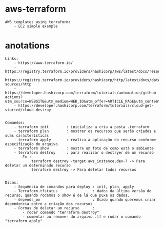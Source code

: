 # aws-terraform
    AWS templates using terraform:
        - EC2 simple example

# anotations
    Links:
        - https://www.terraform.io/
        - https://registry.terraform.io/providers/hashicorp/aws/latest/docs/resources
        - https://registry.terraform.io/providers/hashicorp/http/latest/docs/data-sources/http
        - https://developer.hashicorp.com/terraform/tutorials/automation/github-actions?utm_source=WEBSITE&utm_medium=WEB_IO&utm_offer=ARTICLE_PAGE&utm_content=DOCS
        - https://developer.hashicorp.com/terraform/tutorials/cloud-get-started/cloud-destroy


    Comandos:
        - terraform init        : inicializa a cria a pasta .terraform
        - terraform plan        : mostrar os recursos que serão criados e suas características
        - terraform apply       : realiza a aplicação do recurso conforme especificação do arquivo
        - terraform show        : mostra um foto de como está o ambiente
        - terraform destroy     : para realizar o destryer de um recurso
            Ex.: 
                terraform destroy -target aws_instance.dev-7 -> Para deletar um determinado recurso
                terraform destroy -> Para deletar todos recursos


    Dicas:
        - Sequência de comandos para deploy : init, plan, apply
        - Terraform.tfstatus                : dados da última versão do recurso, quando rodamos o show é de lá que puxa os dados.
        - depends_on                        : Usado quando queremos criar dependencia entre a criação dos recursos
        - Formas de deletar um recurso      :
            - rodar comando "terraform destroy"
            - comentar ou remover do arquivo .tf e rodar o comando "terraform apply"